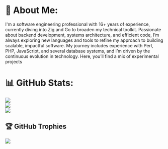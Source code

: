# 💫 About Me:
I'm a software engineering professional with 16+ years of experience, currently diving into Zig and Go to broaden my technical toolkit. Passionate about backend development, systems architecture, and efficient code, I’m always exploring new languages and tools to refine my approach to building scalable, impactful software. My journey includes experience with Perl, PHP, JavaScript, and several database systems, and I’m driven by the continuous evolution in technology. Here, you’ll find a mix of experimental projects


# 📊 GitHub Stats:
![](https://github-readme-stats.vercel.app/api?username=noino&theme=dark&hide_border=false&include_all_commits=true&count_private=true)<br/>
![](https://github-readme-streak-stats.herokuapp.com/?user=noino&theme=dark&hide_border=false)<br/>
![](https://github-readme-stats.vercel.app/api/top-langs/?username=noino&theme=dark&hide_border=false&include_all_commits=true&count_private=true&layout=compact)

## 🏆 GitHub Trophies
![](https://github-profile-trophy.vercel.app/?username=noino&theme=radical&no-frame=false&no-bg=false&margin-w=4)

